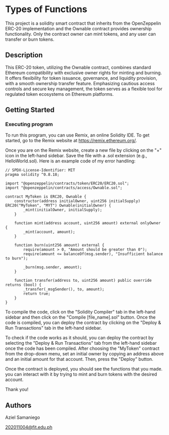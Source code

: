 # Types of Functions

This project is a solidity smart contract that inherits from the OpenZeppelin ERC-20 implementation and the Ownable contract provides ownership functionality. Only the contract owner can mint tokens, and any user can transfer or burn tokens.

## Description

This ERC-20 token, utilizing the Ownable contract, combines standard Ethereum compatibility with exclusive owner rights for minting and burning. It offers flexibility for token issuance, governance, and liquidity provision, with a smooth ownership transfer feature. Emphasizing cautious access controls and secure key management, the token serves as a flexible tool for regulated token ecosystems on Ethereum platforms.

## Getting Started

### Executing program

To run this program, you can use Remix, an online Solidity IDE. To get started, go to the Remix website at https://remix.ethereum.org/.

Once you are on the Remix website, create a new file by clicking on the "+" icon in the left-hand sidebar. Save the file with a .sol extension (e.g., HelloWorld.sol). Here is an example code of my error handling:
```
// SPDX-License-Identifier: MIT
pragma solidity ^0.8.18;

import "@openzeppelin/contracts/token/ERC20/ERC20.sol";
import "@openzeppelin/contracts/access/Ownable.sol";

contract MyToken is ERC20, Ownable {
    constructor(address initialOwner, uint256 initialSupply) ERC20("MyToken", "MYT") Ownable(initialOwner) {
        _mint(initialOwner, initialSupply);
    }

    function mint(address account, uint256 amount) external onlyOwner {
        _mint(account, amount);
    }

    function burn(uint256 amount) external {
        require(amount > 0, "Amount should be greater than 0");
        require(amount <= balanceOf(msg.sender), "Insufficient balance to burn");

        _burn(msg.sender, amount);
    }

    function transfer(address to, uint256 amount) public override returns (bool) {
        _transfer(_msgSender(), to, amount);
        return true;
    }
}
```
To compile the code, click on the "Solidity Compiler" tab in the left-hand sidebar and then click on the "Compile [file_name].sol" button. Once the code is compiled, you can deploy the contract by clicking on the "Deploy & Run Transactions" tab in the left-hand sidebar. 

To check if the code works as it should, you can deploy the contract by selecting the "Deploy & Run Transactions" tab from the left-hand sidebar once the code has been compiled. After choosing the "MyToken" contract from the drop-down menu, set an initial owner by copying an address above and an initial amount for that account. Then, press the "Deploy" button.

Once the contract is deployed, you should see the functions that you made. you can interact with it by trying to mint and burn tokens with the desired account.

Thank you!

## Authors

Aziel Samaniego

202011004@fit.edu.ph
